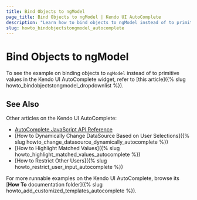 ```yaml
---
title: Bind Objects to ngModel
page_title: Bind Objects to ngModel | Kendo UI AutoComplete
description: "Learn how to bind objects to ngModel instead of to primitive values in the Kendo UI AutoComplete widget."
slug: howto_bindobjectstongmodel_autocomplete
---
```


# Bind Objects to ngModel

To see the example on binding objects to `ngModel` instead of to primitive values in the Kendo UI AutoComplete widget, refer to [this article]({% slug howto_bindobjectstongmodel_dropdownlist %}).

## See Also

Other articles on the Kendo UI AutoComplete:

* [AutoComplete JavaScript API Reference](/api/javascript/ui/autocomplete)
* [How to Dynamically Change DataSource Based on User Selections]({% slug howto_change_datasource_dynamically_autocomplete %})
* [How to Highlight Matched Values]({% slug howto_highlight_matched_values_autocomplete %})
* [How to Restrict Other Users]({% slug howto_restrict_user_input_autocomplete %})

For more runnable examples on the Kendo UI AutoComplete, browse its [**How To** documentation folder]({% slug howto_add_customized_templates_autocomplete %}).
